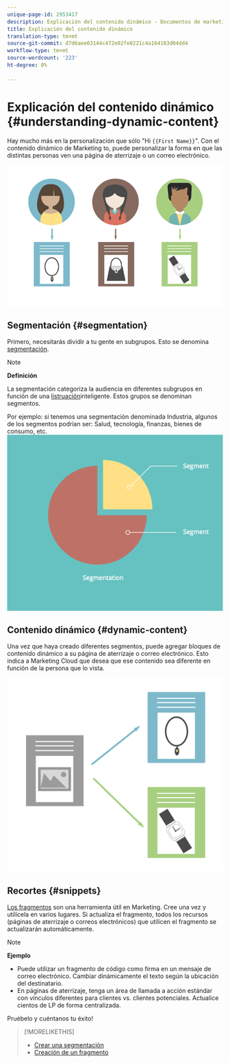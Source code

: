 ```yaml
---
unique-page-id: 2953417
description: Explicación del contenido dinámico - Documentos de marketing - Documentación del producto
title: Explicación del contenido dinámico
translation-type: tm+mt
source-git-commit: d7d6aee63144c472e02fe0221c4a164183d04dd4
workflow-type: tm+mt
source-wordcount: '223'
ht-degree: 0%

---
```



# Explicación del contenido dinámico {#understanding-dynamic-content}

Hay mucho más en la personalización que sólo &quot;Hi `{{First Name}}`&quot;. Con el contenido dinámico de Marketing to, puede personalizar la forma en que las distintas personas ven una página de aterrizaje o un correo electrónico.

![](assets/artboard-1.png)

## Segmentación {#segmentation}

Primero, necesitarás dividir a tu gente en subgrupos. Esto se denomina [segmentación](create-a-segmentation.md).

>[!NOTE]
>
>**Definición**
>
>La segmentación categoriza la audiencia en diferentes subgrupos en función de una [listruación](../../../../product-docs/core-marketo-concepts/smart-campaigns/understanding-smart-campaigns.md)inteligente. Estos grupos se denominan segmentos.

Por ejemplo: si tenemos una segmentación denominada Industria, algunos de los segmentos podrían ser: Salud, tecnología, finanzas, bienes de consumo, etc.   ![](assets/artboard-2.png)

## Contenido dinámico {#dynamic-content}

Una vez que haya creado diferentes segmentos, puede agregar bloques de contenido dinámico a su página de aterrizaje o correo electrónico. Esto indica a Marketing Cloud que desea que ese contenido sea diferente en función de la persona que lo vista.

![](assets/artboard-3.png)

## Recortes {#snippets}

[Los fragmentos](../../../../product-docs/personalization/segmentation-and-snippets/snippets/create-a-snippet.md) son una herramienta útil en Marketing. Cree una vez y utilícela en varios lugares. Si actualiza el fragmento, todos los recursos (páginas de aterrizaje o correos electrónicos) que utilicen el fragmento se actualizarán automáticamente.

>[!NOTE]
>
>**Ejemplo**
>
>* Puede utilizar un fragmento de código como firma en un mensaje de correo electrónico. Cambiar dinámicamente el texto según la ubicación del destinatario.
>* En páginas de aterrizaje, tenga un área de llamada a acción estándar con vínculos diferentes para clientes vs. clientes potenciales. Actualice cientos de LP de forma centralizada.

>



Pruébelo y cuéntanos tu éxito!

>[!MORELIKETHIS]
>
>* [Crear una segmentación](create-a-segmentation.md)
>* [Creación de un fragmento](../../../../product-docs/personalization/segmentation-and-snippets/snippets/create-a-snippet.md)

>




